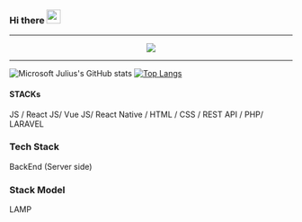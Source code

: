 ### Hi there <img src="https://media.giphy.com/media/hvRJCLFzcasrR4ia7z/giphy.gif" width="25px"></h1>
<hr />
<div align="center">
   <img src="https://github-profile-trophy.vercel.app/?username=microsoftjulius&theme=flat&no-frame=true&margin-w=30" />
 <hr />
</div>

![Microsoft Julius's GitHub stats](https://github-readme-stats.vercel.app/api?username=microsoftjulius&show_icons=true&theme=radical)
[![Top Langs](https://github-readme-stats.vercel.app/api/top-langs/?username=microsoftjulius)](https://github.com/microsoftjulius/github-readme-stats)
####  STACKs

 JS / React JS/ Vue JS/ React Native / HTML / CSS / REST API / PHP/ LARAVEL
 
 ###  Tech Stack
 BackEnd (Server side)
  
 ### Stack Model
 LAMP

